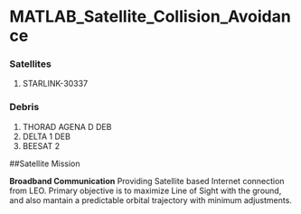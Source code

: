 # MATLAB_Satellite_Collision_Avoidance
### Satellites

1) STARLINK-30337

### Debris

1) THORAD AGENA D DEB
2) DELTA 1 DEB
3) BEESAT 2

##Satellite Mission

**Broadband Communication**
Providing Satellite based Internet connection from LEO.
Primary objective is to maximize Line of Sight with the ground, and also mantain a predictable orbital trajectory with minimum adjustments.

